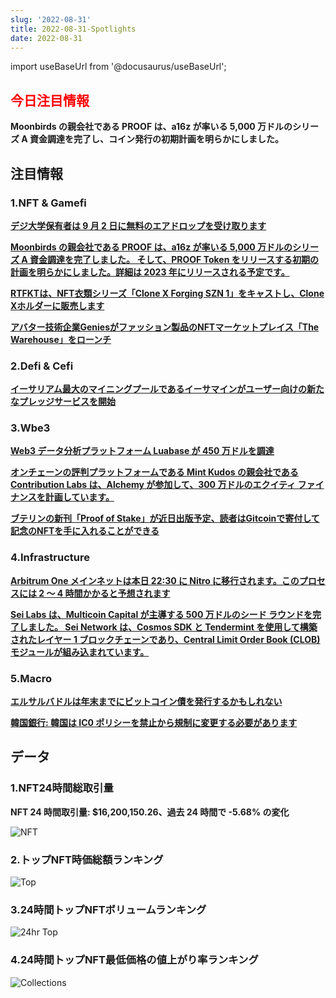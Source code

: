 ```yaml
---
slug: '2022-08-31'
title: 2022-08-31-Spotlights
date: 2022-08-31
---
```

import useBaseUrl from '@docusaurus/useBaseUrl';

## <font color='red'>今日注目情報</font> 
**Moonbirds の親会社である PROOF は、a16z が率いる 5,000 万ドルのシリーズ A 資金調達を完了し、コイン発行の初期計画を明らかにしました。**


## 注目情報


### 1.NFT & Gamefi

[**デジ大学保有者は 9 月 2 日に無料のエアドロップを受け取ります**](https://twitter.com/gabrielleydon/status/1564651638161555456)


[**Moonbirds の親会社である PROOF は、a16z が率いる 5,000 万ドルのシリーズ A 資金調達を完了しました。 そして、PROOF Token をリリースする初期の計画を明らかにしました。詳細は 2023 年にリリースされる予定です。**](https://docs.proof.xyz/future/press)


[**RTFKTは、NFT衣類シリーズ「Clone X Forging SZN 1」をキャストし、Clone Xホルダーに販売します**](https://twitter.com/RTFKT/status/1564333647016206347)


[**アバター技術企業Geniesがファッション製品のNFTマーケットプレイス「The Warehouse」をローンチ**](https://techcrunch.com/2022/08/30/genies-celebrities-nft-fashion-marketplace-web3-warehouse-akash-nigam-influencers-creators/)



### 2.Defi & Cefi

[**イーサリアム最大のマイニングプールであるイーサマインがユーザー向けの新たなプレッジサービスを開始**](https://cointelegraph.com/news/largest-ether-mining-pool-ethermine-opens-new-eth-staking-service)




### 3.Wbe3

[**Web3 データ分析プラットフォーム Luabase が 450 万ドルを調達**](https://www.theblock.co/post/166528/luabase-raises-4-5-million-to-make-blockchain-data-easier-cheaper)


[**オンチェーンの評判プラットフォームである Mint Kudos の親会社である Contribution Labs は、Alchemy が参加して、300 万ドルのエクイティ ファイナンスを計画しています。**](https://www.coindesk.com/business/2022/08/30/alchemy-backed-blockchain-company-contribution-labs-raising-3m-in-equity-sale/)


[**ブテリンの新刊「Proof of Stake」が近日出版予定、読者はGitcoinで寄付して記念のNFTを手に入れることができる**](https://coingape.com/just-in-vitalik-buterin-launching-book-on-his-proof-of-stake-writings/)




### 4.Infrastructure

[**Arbitrum One メインネットは本日 22:30 に Nitro に移行されます。このプロセスには 2 ～ 4 時間かかると予想されます**](https://cointelegraph.com/news/ethereum-scaling-network-arbitrum-set-for-major-upgrade-on-aug-31)


[**Sei Labs は、Multicoin Capital が主導する 500 万ドルのシード ラウンドを完了しました。 Sei Network は、Cosmos SDK と Tendermint を使用して構築されたレイヤー 1 ブロックチェーンであり、Central Limit Order Book (CLOB) モジュールが組み込まれています。**](https://tokeninsight.com/en/news/sei-labs-closes-5-million-seed-round-led-by-multicoin-capital?at_medium=RSS)




### 5.Macro

[**エルサルバドルは年末までにビットコイン債を発行するかもしれない**](https://www.theblockbeats.info/flash/101389)


[**韓国銀行: 韓国は IC0 ポリシーを禁止から規制に変更する必要があります**](https://www.coindesk.com/policy/2022/08/30/south-korea-must-reverse-ineffective-ban-on-crypto-icos-central-bank-says/)




## データ


### 1.NFT24時間総取引量

**NFT 24 時間取引量: $16,200,150.26、過去 24 時間で -5.68% の変化**

![NFT](https://www.notion.so/image/https%3A%2F%2Fs3-us-west-2.amazonaws.com%2Fsecure.notion-static.com%2F4bb2a0e4-94ba-4cdb-914a-f054263382ca%2FUntitled.png?table=block&id=427e63a9-89a8-4cbb-b228-51a146696425&spaceId=41114628-025a-49e8-b106-29a10cf50898&width=2000&userId=45751792-88bf-4e22-94dd-e59ac363f1e2&cache=v2)



### 2.トップNFT時価総額ランキング

![Top](https://www.notion.so/image/https%3A%2F%2Fs3-us-west-2.amazonaws.com%2Fsecure.notion-static.com%2Fbb8482ae-6775-4a34-ab5b-346670ef58d9%2FUntitled.png?table=block&id=f8ef1832-838c-4fb4-8c3d-ee160ec6a121&spaceId=41114628-025a-49e8-b106-29a10cf50898&width=2000&userId=45751792-88bf-4e22-94dd-e59ac363f1e2&cache=v2)



### 3.24時間トップNFTボリュームランキング

![24hr Top](https://www.notion.so/image/https%3A%2F%2Fs3-us-west-2.amazonaws.com%2Fsecure.notion-static.com%2F3b3c2a30-bc99-459f-ace8-d7fce3f3ae5c%2FUntitled.png?table=block&id=4458467a-9734-497a-8ec3-c9dc10391012&spaceId=41114628-025a-49e8-b106-29a10cf50898&width=2000&userId=45751792-88bf-4e22-94dd-e59ac363f1e2&cache=v2)



### 4.24時間トップNFT最低価格の値上がり率ランキング

![Collections](https://www.notion.so/image/https%3A%2F%2Fs3-us-west-2.amazonaws.com%2Fsecure.notion-static.com%2Fffeef058-a79f-4174-a98c-0a1fa9e8dd3e%2FUntitled.png?table=block&id=5b50327f-07b6-46cb-aa37-11926f7fcc42&spaceId=41114628-025a-49e8-b106-29a10cf50898&width=2000&userId=45751792-88bf-4e22-94dd-e59ac363f1e2&cache=v2)